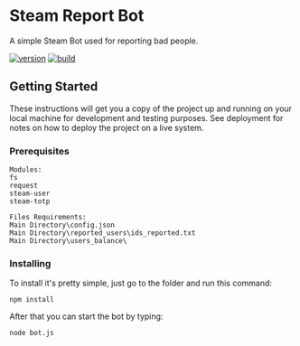 # Steam Report Bot
A simple Steam Bot used for reporting bad people.

[![version](https://img.shields.io/badge/node-v9.3.0-orange)](https://nodejs.org/en/download/)
[![build](https://img.shields.io/badge/build-passing-brightgreen)](https://github.com/GabrielBigardi/hTx-Report-Bot/releases)

## Getting Started
These instructions will get you a copy of the project up and running on your local machine for development and testing purposes. See deployment for notes on how to deploy the project on a live system.

### Prerequisites
```
Modules:  
fs  
request  
steam-user  
steam-totp  

Files Requirements:  
Main Directory\config.json  
Main Directory\reported_users\ids_reported.txt  
Main Directory\users_balance\  
```

### Installing
To install it's pretty simple, just go to the folder and run this command:

```
npm install
```

After that you can start the bot by typing:

```
node bot.js
```

